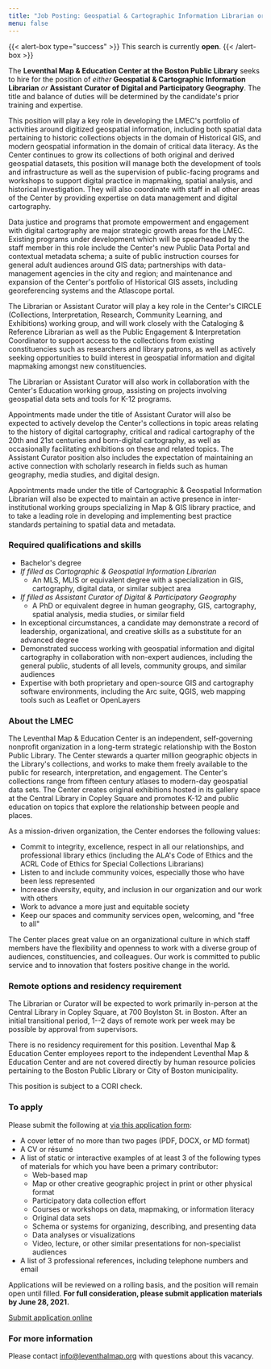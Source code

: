```yaml
---
title: "Job Posting: Geospatial & Cartographic Information Librarian or Assistant Curator of Digital & Participatory Geography"
menu: false
---
```


{{< alert-box type="success" >}} This search is currently **open**. {{< /alert-box >}}

The **Leventhal Map & Education Center at the Boston Public Library** seeks
to hire for the position of *either* **Geospatial & Cartographic Information
Librarian** *or* **Assistant Curator of Digital and Participatory Geography**.
The title and balance of duties will be determined by the candidate's
prior training and expertise.

This position will play a key role in developing the LMEC's portfolio of
activities around digitized geospatial information, including both
spatial data pertaining to historic collections objects in the domain of
Historical GIS, and modern geospatial information in the domain of
critical data literacy. As the Center continues to grow its collections
of both original and derived geospatial datasets, this position will
manage both the development of tools and infrastructure as well as the
supervision of public-facing programs and workshops to support digital
practice in mapmaking, spatial analysis, and historical investigation.
They will also coordinate with staff in all other areas of the Center by
providing expertise on data management and digital cartography.

Data justice and programs that promote empowerment and engagement with
digital cartography are major strategic growth areas for the LMEC.
Existing programs under development which will be spearheaded by the
staff member in this role include the Center's new Public Data Portal
and contextual metadata schema; a suite of public instruction courses
for general adult audiences around GIS data; partnerships with
data-management agencies in the city and region; and maintenance and
expansion of the Center's portfolio of Historical GIS assets, including
georeferencing systems and the Atlascope portal.

The Librarian or Assistant Curator will play a key role in the Center's
CIRCLE (Collections, Interpretation, Research, Community Learning, and
Exhibitions) working group, and will work closely with the Cataloging &
Reference Librarian as well as the Public Engagement & Interpretation
Coordinator to support access to the collections from existing
constituencies such as researchers and library patrons, as well as
actively seeking opportunities to build interest in geospatial
information and digital mapmaking amongst new constituencies.

The Librarian or Assistant Curator will also work in collaboration with
the Center's Education working group, assisting on projects involving
geospatial data sets and tools for K-12 programs.

Appointments made under the title of Assistant Curator will also be
expected to actively develop the Center's collections in topic areas
relating to the history of digital cartography, critical and radical
cartography of the 20th and 21st centuries and born-digital cartography,
as well as occasionally facilitating exhibitions on these and related
topics. The Assistant Curator position also includes the expectation of
maintaining an active connection with scholarly research in fields such
as human geography, media studies, and digital design.

Appointments made under the title of Cartographic & Geospatial
Information Librarian will also be expected to maintain an active
presence in inter-institutional working groups specializing in Map & GIS
library practice, and to take a leading role in developing and
implementing best practice standards pertaining to spatial data and
metadata.

### Required qualifications and skills

-   Bachelor's degree
-   *If filled as Cartographic & Geospatial Information Librarian*
    -   An MLS, MLIS or equivalent degree with a specialization in GIS,
        cartography, digital data, or similar subject area
-   *If filled as Assistant Curator of Digital & Participatory Geography*
    -   A PhD or equivalent degree in human geography, GIS, cartography,
        spatial analysis, media studies, or similar field
-  In exceptional circumstances, a candidate may demonstrate a record of leadership, organizational, and creative skills as a substitute for an advanced degree
-   Demonstrated success working with geospatial information and digital
    cartography in collaboration with non-expert audiences, including the general public, students of all levels, community groups, and similar audiences
-   Expertise with both proprietary and open-source GIS and cartography
    software environments, including the Arc suite, QGIS, web mapping
    tools such as Leaflet or OpenLayers

### About the LMEC

The Leventhal Map & Education Center is an independent, self-governing
nonprofit organization in a long-term strategic relationship with the
Boston Public Library. The Center stewards a quarter million geographic
objects in the Library's collections, and works to make them freely
available to the public for research, interpretation, and engagement.
The Center's collections range from fifteen century atlases to
modern-day geospatial data sets. The Center creates original exhibitions
hosted in its gallery space at the Central Library in Copley Square and
promotes K-12 and public education on topics that explore the
relationship between people and places.

As a mission-driven organization, the Center endorses the following
values:

-   Commit to integrity, excellence, respect in all our relationships,
    and professional library ethics (including the ALA's Code of Ethics
    and the ACRL Code of Ethics for Special Collections Librarians)
-   Listen to and include community voices, especially those who have
    been less represented
-   Increase diversity, equity, and inclusion in our organization and
    our work with others
-   Work to advance a more just and equitable society
-   Keep our spaces and community services open, welcoming, and "free to
    all"

The Center places great value on an organizational culture in which staff members have the flexibility and openness to work with a diverse group of audiences, constituencies, and colleagues. Our work is committed to public service and to innovation that fosters positive change in the world.

### Remote options and residency requirement

The Librarian or Curator will be expected to work primarily in-person at
the Central Library in Copley Square, at 700 Boylston St. in Boston.
After an initial transitional period, 1--2 days of remote work per week
may be possible by approval from supervisors.

There is no residency requirement for this position. Leventhal Map &
Education Center employees report to the independent Leventhal Map &
Education Center and are not covered directly by human resource policies
pertaining to the Boston Public Library or City of Boston municipality.

This position is subject to a CORI check.

### To apply

Please submit the following at [via this application form](https://airtable.com/shrKdzN8mttdO8Qml):

-   A cover letter of no more than two pages (PDF, DOCX, or MD format)
-   A CV or résumé
-   A list of static or interactive examples of at least 3 of the
    following types of materials for which you have been a primary
    contributor:
    -   Web-based map
    -   Map or other creative geographic project in print or other
        physical format
    -   Participatory data collection effort
    -   Courses or workshops on data, mapmaking, or information literacy
    -   Original data sets
    -   Schema or systems for organizing, describing, and presenting
        data
    -   Data analyses or visualizations
    -   Video, lecture, or other similar presentations for
        non-specialist audiences
-   A list of 3 professional references, including telephone numbers and
    email

Applications will be reviewed on a rolling basis, and the position will
remain open until filled. **For full consideration, please submit
application materials by June 28, 2021.**

<a class="btn btn-lg btn-primary-outline" href="https://airtable.com/shrKdzN8mttdO8Qml">Submit application online</a>

### For more information

Please contact [info@leventhalmap.org](mailto:info@leventhalmap.org)
with questions about this vacancy.
